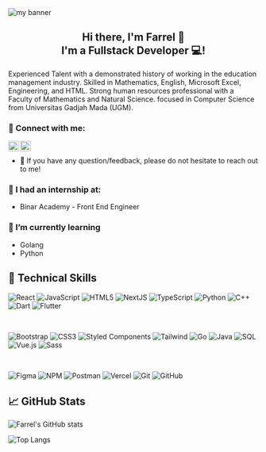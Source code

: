 <img src="[https://github.com/elsiip/elsiip/assets/110887523/025da00b-619a-4e7a-932a-083a8d27dd52.png](https://www.linkedin.com/in/farrel-amroe-azhari-8b14b5217/overlay/background-image/)" alt="my banner">

<h2 align="center">Hi there, I'm Farrel 👋 <br>I'm a Fullstack Developer 💻!</h2>

Experienced Talent with a demonstrated history of working in the education management industry. Skilled in Mathematics, English, Microsoft Excel, Engineering, and HTML. Strong human resources professional with a Faculty of Mathematics and Natural Science. focused in Computer Science from Universitas Gadjah Mada (UGM).

### 🤝 Connect with me:

<a href="https://www.linkedin.com/in/farrel-amroe-azhari-8b14b5217/"><img align="left" src="https://github.com/elsiip/elsiip/assets/110887523/9df33e26-aafb-42d2-8831-937e10827db0" alt="Farrel | LinkedIn" width="21px"/></a>
<a href="https://www.instagram.com/farrelamroe/"><img align="left" src="https://github.com/elsiip/elsiip/assets/110887523/f3dada26-5120-45e3-b11f-8f0713f02243" alt="Farrel | Instagram" width="21px"/></a>
</br>
- 💬 If you have any question/feedback, please do not hesitate to reach out to me!

### 🔭 I had an internship at:
- Binar Academy - Front End Engineer

### 🌱 I’m currently learning
- Golang
- Python

## 💼 Technical Skills

![React](https://img.shields.io/badge/react-%2320232a.svg?style=for-the-badge&logo=react&logoColor=%2361DAFB)
![JavaScript](https://img.shields.io/badge/javascript-%23323330.svg?style=for-the-badge&logo=javascript&logoColor=%23F7DF1E)
![HTML5](https://img.shields.io/badge/html5-%23E34F26.svg?style=for-the-badge&logo=html5&logoColor=white)
![NextJS](https://img.shields.io/badge/nextjs-%23430098.svg?style=for-the-badge&logo=nextjs&logoColor=white)
![TypeScript](https://img.shields.io/badge/typescript-%23007ACC.svg?style=for-the-badge&logo=typescript&logoColor=white)
![Python](https://img.shields.io/badge/python-%2314354C.svg?style=for-the-badge&logo=python&logoColor=white)
![C++](https://img.shields.io/badge/c++-%2300599C.svg?style=for-the-badge&logo=c%2B%2B&logoColor=white)
![Dart](https://img.shields.io/badge/dart-%230175C2.svg?style=for-the-badge&logo=dart&logoColor=white)
![Flutter](https://img.shields.io/badge/flutter-%2302569B.svg?style=for-the-badge&logo=flutter&logoColor=white)

</br>

![Bootstrap](https://img.shields.io/badge/bootstrap-%23563D7C.svg?style=for-the-badge&logo=bootstrap&logoColor=white)
![CSS3](https://img.shields.io/badge/css3-%231572B6.svg?style=for-the-badge&logo=css3&logoColor=white)
![Styled Components](https://img.shields.io/badge/styled--components-DB7093?style=for-the-badge&logo=styled-components&logoColor=white)
![Tailwind](https://img.shields.io/badge/tailwindcss-%230081CB.svg?style=for-the-badge&logo=tailwindcss&logoColor=white)
![Go](https://img.shields.io/badge/go-%2300ADD8.svg?style=for-the-badge&logo=go&logoColor=white)
![Java](https://img.shields.io/badge/java-%23ED8B00.svg?style=for-the-badge&logo=java&logoColor=white)
![SQL](https://img.shields.io/badge/mysql-%234479A1.svg?style=for-the-badge&logo=mysql&logoColor=white)
![Vue.js](https://img.shields.io/badge/vuejs-%2335495e.svg?style=for-the-badge&logo=vue.js&logoColor=%234FC08D)
![Sass](https://img.shields.io/badge/sass-%23CC6699.svg?style=for-the-badge&logo=sass&logoColor=white)

</br>

![Figma](https://img.shields.io/badge/figma-%23F24E1E.svg?style=for-the-badge&logo=figma&logoColor=white)
![NPM](https://img.shields.io/badge/NPM-%23000000.svg?style=for-the-badge&logo=npm&logoColor=white)
![Postman](https://img.shields.io/badge/Postman-FF6C37?style=for-the-badge&logo=postman&logoColor=white)
![Vercel](https://img.shields.io/badge/vercel-%23000000.svg?style=for-the-badge&logo=vercel&logoColor=#00C7B7)
![Git](https://img.shields.io/badge/git-%23F05033.svg?style=for-the-badge&logo=git&logoColor=white)
![GitHub](https://img.shields.io/badge/github-%23121011.svg?style=for-the-badge&logo=github&logoColor=white)

## 📈 GitHub Stats 

![Farrel's GitHub stats](https://github-readme-stats.vercel.app/api?username=farrelamroe&show_icons=true&theme=tokyonight)

![Top Langs](https://github-readme-stats.vercel.app/api/top-langs/?username=farrelamroe&=compact&theme=tokyonight)
